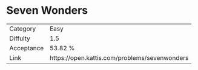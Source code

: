 # Seven Wonders

<table>
    <tr>
        <td>Category</td>
        <td>Easy</td>
    </tr>
    <tr>
        <td>Diffulty</td>
        <td>1.5</td>
    </tr>
    <tr>
        <td>Acceptance</td>
        <td>53.82 %</td>
    </tr>
    <tr>
        <td>Link</td>
        <td>https://open.kattis.com/problems/sevenwonders</td>
    </tr>
</table>